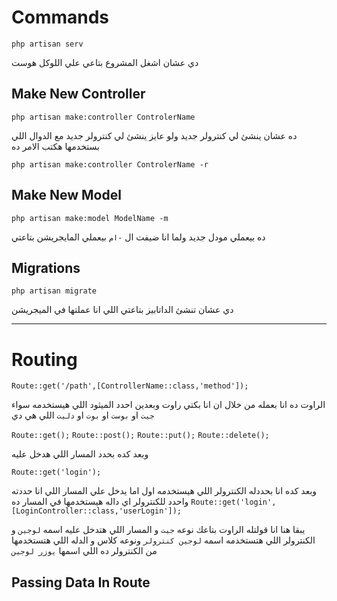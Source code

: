 # Commands

``php artisan serv``

دي عشان اشغل المشروع بتاعي علي اللوكل هوست 

## Make New Controller

``php artisan make:controller ControlerName``

ده عشان ينشئ لي كنترولر جديد ولو عايز ينشئ لي كنترولر جديد مع الدوال اللي بستخدمها هكتب الامر ده

``php artisan make:controller ControlerName -r``

## Make New Model

``php artisan make:model ModelName -m``

ده بيعملي مودل جديد ولما انا ضيفت ال `-ام` بيعملي المايجريشن بتاعتي 

## Migrations

``php artisan migrate``

دي عشان تنشئ الداتابيز بتاعتي اللي انا عملتها في الميجريشن

-----

# Routing

```Route::get('/path',[ControllerName::class,'method']);```

الراوت ده انا بعمله من خلال ان انا بكتي راوت وبعدين احدد الميثود اللي هيستخدمه سواء `جيت` او `بوست` او `بوت` او `دليت`
اللي هي دي

```Route::get();``` 
```Route::post();```
```Route::put();```
```Route::delete();```

وبعد كده بحدد المسار اللي هدخل عليه 

```Route::get('login');``` 

 وبعد كده انا بحددله الكنترولر اللي هيستخدمه اول اما يدخل علي المسار اللي انا حددته واحدد للكنترولر اي داله هيستخدمها في المسار ده
 ```Route::get('login',[LoginController::class,'userLogin']);```

يبقا هنا انا قولتله الراوت بتاعك نوعه `جيت` و المسار اللي هتدخل عليه اسمه `لوجين`
و الكنترولر اللي هتستخدمه اسمه `لوجين كنترولر` ونوعه كلاس
و الدله اللي هتستخدمها من الكنترولر ده اللي اسمها `يوزر لوجين`

## Passing Data In Route



